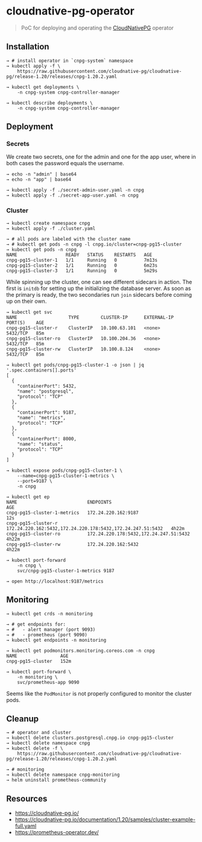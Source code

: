 # cloudnative-pg-operator

> PoC for deploying and operating the [CloudNativePG](https://cloudnative-pg.io/) operator

## Installation

```shell
→ # install operator in `cnpg-system` namespace
→ kubectl apply -f \
    https://raw.githubusercontent.com/cloudnative-pg/cloudnative-pg/release-1.20/releases/cnpg-1.20.2.yaml

→ kubectl get deployments \
    -n cnpg-system cnpg-controller-manager

→ kubectl describe deployments \
    -n cnpg-system cnpg-controller-manager
```

## Deployment

### Secrets

We create two secrets, one for the admin and one for the app user, where in both cases the password equals the username.

```shell
→ echo -n "admin" | base64
→ echo -n "app" | base64

→ kubectl apply -f ./secret-admin-user.yaml -n cnpg
→ kubectl apply -f ./secret-app-user.yaml -n cnpg
```

### Cluster

```shell
→ kubectl create namespace cnpg
→ kubectl apply -f ./cluster.yaml

→ # all pods are labeled with the cluster name
→ # kubectl get pods -n cnpg -l cnpg.io/cluster=cnpg-pg15-cluster
→ kubectl get pods -n cnpg
NAME                  READY   STATUS    RESTARTS   AGE
cnpg-pg15-cluster-1   1/1     Running   0          7m13s
cnpg-pg15-cluster-2   1/1     Running   0          6m23s
cnpg-pg15-cluster-3   1/1     Running   0          5m29s
```

While spinning up the cluster, one can see different sidecars in action. The first is `initdb` for setting up the initializing the database server. As soon as the primary is ready, the two secondaries run `join` sidecars before coming up on their own.

```shell
→ kubectl get svc
NAME                   TYPE        CLUSTER-IP      EXTERNAL-IP   PORT(S)    AGE
cnpg-pg15-cluster-r    ClusterIP   10.100.63.101   <none>        5432/TCP   85m
cnpg-pg15-cluster-ro   ClusterIP   10.100.204.36   <none>        5432/TCP   85m
cnpg-pg15-cluster-rw   ClusterIP   10.100.8.124    <none>        5432/TCP   85m

→ kubectl get pods/cnpg-pg15-cluster-1 -o json | jq '.spec.containers[].ports'
[
  {
    "containerPort": 5432,
    "name": "postgresql",
    "protocol": "TCP"
  },
  {
    "containerPort": 9187,
    "name": "metrics",
    "protocol": "TCP"
  },
  {
    "containerPort": 8000,
    "name": "status",
    "protocol": "TCP"
  }
]

→ kubectl expose pods/cnpg-pg15-cluster-1 \
    --name=cnpg-pg15-cluster-1-metrics \
    --port=9187 \
    -n cnpg

→ kubectl get ep
NAME                          ENDPOINTS                                                    AGE
cnpg-pg15-cluster-1-metrics   172.24.220.162:9187                                          12s
cnpg-pg15-cluster-r           172.24.220.162:5432,172.24.220.178:5432,172.24.247.51:5432   4h22m
cnpg-pg15-cluster-ro          172.24.220.178:5432,172.24.247.51:5432                       4h22m
cnpg-pg15-cluster-rw          172.24.220.162:5432                                          4h22m

→ kubectl port-forward
    -n cnpg \
    svc/cnpg-pg15-cluster-1-metrics 9187

→ open http://localhost:9187/metrics
```

## Monitoring

```shell
→ kubectl get crds -n monitoring

→ # get endpoints for:
→ #   - alert manager (port 9093)
→ #   - prometheus (port 9090)
→ kubectl get endpoints -n monitoring

→ kubectl get podmonitors.monitoring.coreos.com -n cnpg
NAME                AGE
cnpg-pg15-cluster   152m

→ kubectl port-forward \
    -n monitoring \
    svc/prometheus-app 9090
```

Seems like the `PodMonitor` is not properly configured to monitor the cluster pods.

## Cleanup

```shell
→ # operator and cluster
→ kubectl delete clusters.postgresql.cnpg.io cnpg-pg15-cluster
→ kubectl delete namespace cnpg
→ kubectl delete -f \
    https://raw.githubusercontent.com/cloudnative-pg/cloudnative-pg/release-1.20/releases/cnpg-1.20.2.yaml

→ # monitoring
→ kubectl delete namespace cnpg-monitoring
→ helm uninstall prometheus-community
```

## Resources

- <https://cloudnative-pg.io/>
- <https://cloudnative-pg.io/documentation/1.20/samples/cluster-example-full.yaml>
- <https://prometheus-operator.dev/>
